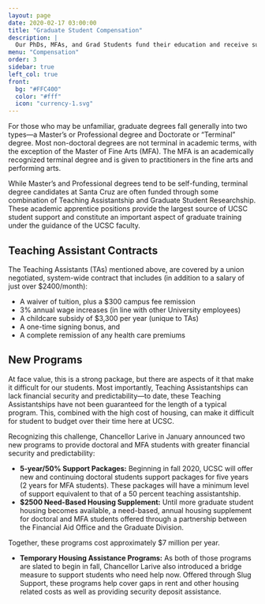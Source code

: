 ```yaml
---
layout: page
date: 2020-02-17 03:00:00
title: "Graduate Student Compensation"
description: |
  Our PhDs, MFAs, and Grad Students fund their education and receive support from a number of different resources. Learn more about how our graduate students are supported.
menu: "Compensation"
order: 3
sidebar: true
left_col: true
front:
  bg: "#FFC400"
  color: "#fff"
  icon: "currency-1.svg"
---
```


For those who may be unfamiliar, graduate degrees fall generally into two types—a Master’s or Professional degree and Doctorate or “Terminal” degree. Most non-doctoral degrees are not terminal in academic terms, with the exception of the Master of Fine Arts (MFA). The MFA is an academically recognized terminal degree and is given to practitioners in the fine arts and performing arts.
 
While Master’s and Professional degrees tend to be self-funding, terminal degree candidates at Santa Cruz are often funded through some combination of Teaching Assistantship and Graduate Student Researchship. These academic apprentice positions provide the largest source of UCSC student support and constitute an important aspect of graduate training under the guidance of the UCSC faculty.
 
## Teaching Assistant Contracts

The Teaching Assistants (TAs) mentioned above, are covered by a union negotiated, system-wide contract that includes (in addition to a salary of just over $2400/month):

- A waiver of tuition, plus a $300 campus fee remission
- 3% annual wage increases (in line with other University employees)
- A childcare subsidy of $3,300 per year (unique to TAs)
- A one-time signing bonus, and
- A complete remission of any health care premiums

## New Programs

At face value, this is a strong package, but there are aspects of it that make it difficult for our students.  Most importantly, Teaching Assistantships can lack financial security and predictability—to date, these Teaching Assistantships have not been guaranteed for the length of a typical program.  This, combined with the high cost of housing, can make it difficult for student to budget over their time here at UCSC.  
 
Recognizing this challenge, Chancellor Larive in January announced two new programs to provide doctoral and MFA students with greater financial security and predictability:
 
- __5-year/50% Support Packages:__ Beginning in fall 2020, UCSC will offer new and continuing doctoral students support packages for five years (2 years for MFA students). These packages will have a minimum level of support equivalent to that of a 50 percent teaching assistantship.
- __$2500 Need-Based Housing Supplement:__ Until more graduate student housing becomes available, a need-based, annual housing supplement for doctoral and MFA students offered through a partnership between the Financial Aid Office and the Graduate Division.  
 
Together, these programs cost approximately $7 million per year.
 
- __Temporary Housing Assistance Programs:__ As both of those programs are slated to begin in fall, Chancellor Larive also introduced a bridge measure to support students who need help now. Offered through Slug Support, these programs help cover gaps in rent and other housing related costs as well as providing security deposit assistance.
